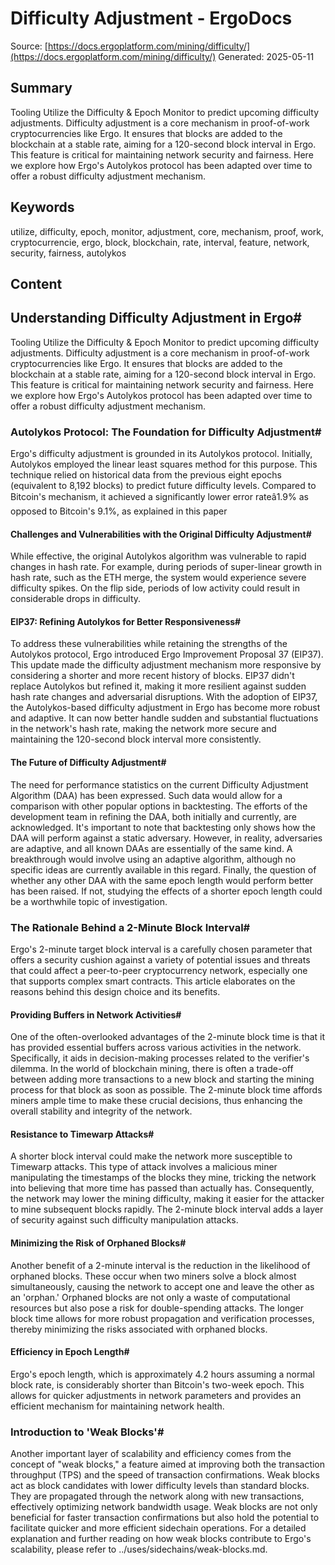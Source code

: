# Difficulty Adjustment - ErgoDocs
Source: [https://docs.ergoplatform.com/mining/difficulty/](https://docs.ergoplatform.com/mining/difficulty/)
Generated: 2025-05-11

## Summary
Tooling Utilize the Difficulty & Epoch Monitor to predict upcoming difficulty adjustments. Difficulty adjustment is a core mechanism in proof-of-work cryptocurrencies like Ergo. It ensures that blocks are added to the blockchain at a stable rate, aiming for a 120-second block interval in Ergo. This feature is critical for maintaining network security and fairness. Here we explore how Ergo's Autolykos protocol has been adapted over time to offer a robust difficulty adjustment mechanism.

## Keywords
utilize, difficulty, epoch, monitor, adjustment, core, mechanism, proof, work, cryptocurrencie, ergo, block, blockchain, rate, interval, feature, network, security, fairness, autolykos

## Content
## Understanding Difficulty Adjustment in Ergo#
Tooling
Utilize the Difficulty & Epoch Monitor to predict upcoming difficulty adjustments.
Difficulty adjustment is a core mechanism in proof-of-work cryptocurrencies like Ergo. It ensures that blocks are added to the blockchain at a stable rate, aiming for a 120-second block interval in Ergo. This feature is critical for maintaining network security and fairness. Here we explore how Ergo's Autolykos protocol has been adapted over time to offer a robust difficulty adjustment mechanism.

### Autolykos Protocol: The Foundation for Difficulty Adjustment#
Ergo's difficulty adjustment is grounded in its Autolykos protocol. Initially, Autolykos employed the linear least squares method for this purpose. This technique relied on historical data from the previous eight epochs (equivalent to 8,192 blocks) to predict future difficulty levels. Compared to Bitcoin's mechanism, it achieved a significantly lower error rateâ1.9% as opposed to Bitcoin's 9.1%, as explained in this paper

#### Challenges and Vulnerabilities with the Original Difficulty Adjustment#
While effective, the original Autolykos algorithm was vulnerable to rapid changes in hash rate. For example, during periods of super-linear growth in hash rate, such as the ETH merge, the system would experience severe difficulty spikes. On the flip side, periods of low activity could result in considerable drops in difficulty.

#### EIP37: Refining Autolykos for Better Responsiveness#
To address these vulnerabilities while retaining the strengths of the Autolykos protocol, Ergo introduced Ergo Improvement Proposal 37 (EIP37). This update made the difficulty adjustment mechanism more responsive by considering a shorter and more recent history of blocks. EIP37 didn't replace Autolykos but refined it, making it more resilient against sudden hash rate changes and adversarial disruptions.
With the adoption of EIP37, the Autolykos-based difficulty adjustment in Ergo has become more robust and adaptive. It can now better handle sudden and substantial fluctuations in the network's hash rate, making the network more secure and maintaining the 120-second block interval more consistently.

#### The Future of Difficulty Adjustment#
The need for performance statistics on the current Difficulty Adjustment Algorithm (DAA) has been expressed. Such data would allow for a comparison with other popular options in backtesting. The efforts of the development team in refining the DAA, both initially and currently, are acknowledged.
It's important to note that backtesting only shows how the DAA will perform against a static adversary. However, in reality, adversaries are adaptive, and all known DAAs are essentially of the same kind. A breakthrough would involve using an adaptive algorithm, although no specific ideas are currently available in this regard.
Finally, the question of whether any other DAA with the same epoch length would perform better has been raised. If not, studying the effects of a shorter epoch length could be a worthwhile topic of investigation.

### The Rationale Behind a 2-Minute Block Interval#
Ergo's 2-minute target block interval is a carefully chosen parameter that offers a security cushion against a variety of potential issues and threats that could affect a peer-to-peer cryptocurrency network, especially one that supports complex smart contracts. This article elaborates on the reasons behind this design choice and its benefits.

#### Providing Buffers in Network Activities#
One of the often-overlooked advantages of the 2-minute block time is that it has provided essential buffers across various activities in the network. Specifically, it aids in decision-making processes related to the verifier's dilemma. In the world of blockchain mining, there is often a trade-off between adding more transactions to a new block and starting the mining process for that block as soon as possible. The 2-minute block time affords miners ample time to make these crucial decisions, thus enhancing the overall stability and integrity of the network.

#### Resistance to Timewarp Attacks#
A shorter block interval could make the network more susceptible to Timewarp attacks. This type of attack involves a malicious miner manipulating the timestamps of the blocks they mine, tricking the network into believing that more time has passed than actually has. Consequently, the network may lower the mining difficulty, making it easier for the attacker to mine subsequent blocks rapidly. The 2-minute block interval adds a layer of security against such difficulty manipulation attacks.

#### Minimizing the Risk of Orphaned Blocks#
Another benefit of a 2-minute interval is the reduction in the likelihood of orphaned blocks. These occur when two miners solve a block almost simultaneously, causing the network to accept one and leave the other as an 'orphan.' Orphaned blocks are not only a waste of computational resources but also pose a risk for double-spending attacks. The longer block time allows for more robust propagation and verification processes, thereby minimizing the risks associated with orphaned blocks.

#### Efficiency in Epoch Length#
Ergo's epoch length, which is approximately 4.2 hours assuming a normal block rate, is considerably shorter than Bitcoin's two-week epoch. This allows for quicker adjustments in network parameters and provides an efficient mechanism for maintaining network health.

### Introduction to 'Weak Blocks'#
Another important layer of scalability and efficiency comes from the concept of "weak blocks," a feature aimed at improving both the transaction throughput (TPS) and the speed of transaction confirmations. Weak blocks act as block candidates with lower difficulty levels than standard blocks. They are propagated through the network along with new transactions, effectively optimizing network bandwidth usage. Weak blocks are not only beneficial for faster transaction confirmations but also hold the potential to facilitate quicker and more efficient sidechain operations. For a detailed explanation and further reading on how weak blocks contribute to Ergo's scalability, please refer to ../uses/sidechains/weak-blocks.md.
